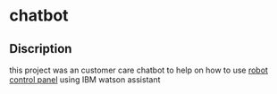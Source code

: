 # chatbot

## Discription
this project was an customer care chatbot to help on how to use [robot control panel](https://github.com/shoqkhalidd/Robot-Arm-controllers) 
using IBM watson assistant  
